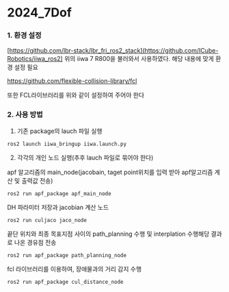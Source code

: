 # 2024_7Dof


### 1. 환경 설정

[https://github.com/lbr-stack/lbr_fri_ros2_stack](https://github.com/ICube-Robotics/iiwa_ros2)
위의 iiwa 7 R800을 불러와서 사용하였다. 해당 내용에 맞게 환경 설정 필요

https://github.com/flexible-collision-library/fcl

또한 FCL라이브러리를 위와 같이 설정하여 주어야 한다


### 2. 사용 방법

1. 기존 package의 lauch 파일 실행
```
ros2 launch iiwa_bringup iiwa.launch.py
```


2. 각각의 개인 노드 실행(추후 lauch 파일로 묶어야 한다)


apf 알고리즘의 main_node(jacobain, taget point위치를 입력 받아 apf알고리즘 계산 및 출력값 전송)
```
ros2 run apf_package apf_main_node
```


DH 파라미터 저장과 jacobian 계산 노드
```
ros2 run culjaco jaco_node
```


끝단 위치와 최종 목표지점 사이의 path_planning 수행 및 interplation 수행해당 결과로 나온 경유점 전송
```
ros2 run apf_package path_planning_node
```


fcl 라이브러리를 이용하여, 장애물과의 거리 감지 수행 
```
ros2 run apf_package cul_distance_node
```



